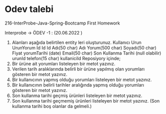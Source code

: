 # Odev talebi
216-InterProbe-Java-Spring-Bootcamp First Homework

Interprobe -> ÖDEV -1 : (20.06.2022 )
1. Alanları aşağıda belirtilen entity leri oluşturunuz.
   Kullanıcı Urun UrunYorum
   Id Id Id
   Adı(50 char) Adı Yorum(500 char)
   Soyadı(50 char) Fiyat yorumTarihi (date)
   Email(50 char) Son Kullanma Tarihi
   (null olabilir)
   urunId
   telefon(15 char) kullaniciId
   Reposiyory içinde;
2. Bir ürüne ait yorumları listeleyen bir metot yazınız.
3. Verilen tarih aralıklarında belirli bir ürüne yapılmış olan yorumları gösteren bir metot yazınız.
4. Bir kullanıcının yapmış olduğu yorumları listeleyen bir metot yazınız.
5. Bir kullanıcının belirli tarihler aralığında yapmış olduğu yorumları gösteren bir metot yazınız.
6. Son kullanma tarihi geçmiş ürünleri listeleyen bir metot yazınız.
7. Son kullanma tarihi geçmemiş ürünleri listeleyen bir metot yazınız. (Son kullanma tarihi boş
   olanlar da gelmeli.)










